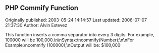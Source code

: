 ## PHP Commify Function

Originally published: 2003-05-24 14:14:57
Last updated: 2006-07-07 21:37:30
Author: Alvin Estevez

This function inserts a comma separator into every 3 digits. For example, 100000 will be 100,000.\n\nSyntax:\ncommify(Number);\n\nFor Example:\ncommify (100000);\nOutput will be: $100,000
